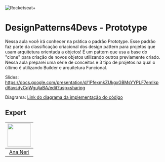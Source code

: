 <img src="https://drive.google.com/uc?id=1XPWLjUo2-j8iGw07ALcxu7oqJ3nkl2Ho" alt="Rocketseat+"/>

# DesignPatterns4Devs - Prototype

Nessa aula você irá conhecer na prática o padrão Prototype. Esse padrão faz parte da classificação criacional dos design pattern para projetos que usam arquitetura orientada a objetos!
É um pattern que usa a base do "clone" para criação de novos objetos utilizando outros previamente criado. Nessa aula preparei uma série de conceitos e 3 tipo de projetos na qual o último é utilizando Builder e arquitetura Funcional.

Slides: https://docs.google.com/presentation/d/1PfexmkZUkgxGBMsYYPLF7emIkpd6avsdyCqWguljaBA/edit?usp=sharing

Diagrama: [Link do diagrama da implementação do código](https://lucid.app/lucidchart/130ba2a9-255b-404f-b394-3df4f7e5ca29/edit?viewport_loc=-661%2C72%2C3200%2C1468%2CHWEp-vi-RSFO&invitationId=inv_ac40182f-70d8-469a-9a80-284f3df397a9#)

## Expert
| [<img src="https://avatars.githubusercontent.com/u/42419543?v=4" width="75px;"/>](https://github.com/anabneri) |
| :-: |
|[Ana Neri](https://github.com/anabneri)|# designpatterns4devs-overview-examples
